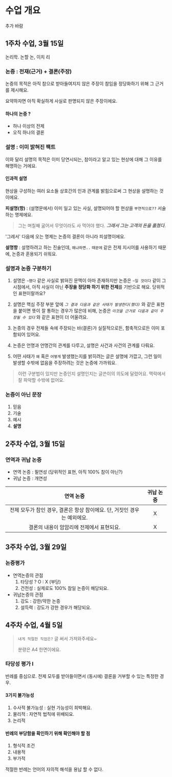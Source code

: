 # 수업 개요
추가 바람

## 1주차 수업, 3월 15일

논리학. 논할 논, 이치 리

### 논증 : 전재(근거) + 결론(주장)

논증의 목적은 아직 참으로 받아들여지지 않은 주장이 참임을 정당화하기 위해 그 근거를 제시해요.

요약하자면 아직 확실하게 사실로 판명되지 않은 주장이에요.

#### 하나의 논증 ?
- 하나 이상의 전제
- 오직 하나의 결론

### 설명 : 이미 밝혀진 **팩트**
이와 달리 설명의 목적은 이미 당연시되는, 참이라고 알고 있는 현상에 대해 그 이유를 해명하는 거에요.

#### 인과적 설명
현상을 구성하는 여러 요소들 상호간의 인과 관계를 밝힘으로써 그 현상을 설명하는 것이에요.

**피설명(항)** : (설명문에서) 이미 일고 있는 사실, 설명되어야 할 현상을 `부연적으로??` 서술하는 명제에요.
> 그는 며칠째 굶어서 무엇이라도 사 먹어야 했다. **_그래서 그는 고객의 돈을 훔쳤다._**

'그레서' 다음에 오는 명제는 논증의 결론이 아니라 피설명이에요.

**설명항** : 설명하려고 하는 진술인데, `왜냐하면..` `때문에` 같은 전제 지시어를 사용하기 때문에, 논증과 혼용되기 쉬워요.

### 설명과 논증 구분하기
1. 설명은 `~했다` 같은 사실로 밝혀진 문맥이 아마 존재하지만 논증은 `~일 것이다` 같이 그 시점에서, 아직 사실이 아닌 **주장을 정당화 하기 위한 전제**를 기반으로 해요. 당위적인 표현이랄까요?

2. 설명은 핵심 주장 부분 앞에 _`그 결과 다음과 같은 사태가 발생한다(했다)`_ 와 같은 표현을 붙이면 뜻이 잘 통하는 경우가 많은데 비해, 논증은 _`이것을 근거로 다음과 같이 주장될 수 있다`_ 와 같은 표현이 더 어울려요.

3. 논증의 경우 전제들 속에 주장되는 바(결론)가 실질적으로든, 함축적으로든 이미 포함되어 있어요.

4. 논증은 언명과 언명간의 관계를 다루고, 설명은 사건과 사건의 관계를 다뤄요.

5. 어떤 사태가 `왜` 혹은 `어떻게` 발생했는지를 밝히려는 글은 설명에 가깝고, 그런 일이 발생할 수밖에 없음을 주장하려는 것은 논증에 가까워요.

> 이런 구분법이 있지만 논증인지 설명인지는 글쓴이의 의도에 달렸어요. 맥락에서 잘 파악할 수밖에 없어요.

### 논증이 아닌 문장
1. 믿음
2. 기술
3. 예시
4. **설명**

## 2주차 수업, 3월 15일

### 연역과 귀납 논증

- 연역 논증 : 필연성 (당위적인 표현, 아직 100% 참이 아닌?)
- 귀납 논증 : 개연성

|                          연역 논증                           | 귀납 논증 |
| :----------------------------------------------------------: | :-------: |
| 전제 모두가 참인 경우, 결론은 항상 참이에요. 단, 거짓인 경우는 예외에요. |     X     |
|          결론의 내용이 암암리에 전제에서 표현되요.           |     X     |

## 3주차 수업, 3월 29일

### 논증평가

- 연역논증의 관점
  1. 타당성 ? O : X (부당)
  2. 건전성 : 실제로도 100% 참일 논증이 해당되요.
- 귀납논증의 관점
  1. 강도 : 강한/약한 논증
  2. 설득력 : 강도가 강한 경우가 해당되요.

## 4주차 수업, 4월 5일

> `내게 적절한 직업은?` 글 써서 가져와주세요~
>
> 분량은 A4 한면이에요.

### 타당성 평가 I

반례를 중심으로. 전제 모두를 받아들이면서 (동시에) 결론을 거부할 수 있는 특정한 경우.

#### 3가지 불가능성

1. 수사적 불가능성 : 실현 가능성이 희박해요.
2. 물리적 : 자연적 법칙에 위배되요.
3. 논리적

#### 반례의 부당함을 확인하기 위해 확인해야 할 점

1. 형식적 조건
2. 내용적
3. 부가적

적절한 반례는 언어의 자의적 해석을 용납 할 수 없다.